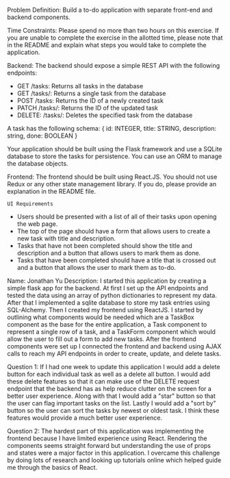 Problem Definition: Build a to-do application with separate front-end and backend components.

Time Constraints: Please spend no more than two hours on this exercise. If you are unable to complete the exercise in the allotted time, please note that in the README and explain what steps you would take to complete the application.

Backend:
	The backend should expose a simple REST API with the following endpoints:
-	GET /tasks: Returns all tasks in the database
-	GET /tasks/<id>: Returns a single task from the database
-	POST /tasks: Returns the ID of a newly created task
-	PATCH /tasks/<id>: Returns the ID of the updated task
-	DELETE: /tasks/<id>: Deletes the specified task from the database

A task has the following schema:
	{
		id: INTEGER,
		title: STRING,
		description: string,
		done: BOOLEAN
	}

Your application should be built using the Flask framework and use a SQLite database to store the tasks for persistence. You can use an ORM to manage the database objects. 

Frontend:
The frontend should be built using React.JS. You should not use Redux or any other state management library. If you do, please provide an explanation in the README file.

	UI Requirements
-	Users should be presented with a list of all of their tasks upon opening the web page. 
-	The top of the page should have a form that allows users to create a new task with title and description.
-	Tasks that have not been completed should show the title and description and a button that allows users to mark them as done.
-	Tasks that have been completed should have a title that is crossed out and a button that allows the user to mark them as to-do.

Name: Jonathan Yu
Description: I started this application by creating a simple flask app for the backend. At first I set up the API endpoints and tested the data using an array of python dictionaries to represent my data.
After that I implemented a sqlite database to store my task entries using SQL-Alchemy. Then I created my frontend using ReactJS. I started by outlining what components would be needed which are
a TaskBox component as the base for the entire application, a Task component to represent a single row of a task, and a TaskForm component which would allow the user to fill out a form to add new tasks.
After the frontend components were set up I connected the frontend and backend using AJAX calls to reach my API endpoints in order to create, update, and delete tasks.

Question 1: If I had one week to update this application I would add a delete button for each individual task as well as a delete all button. I would add these delete features so that it can make
use of the DELETE request endpoint that the backend has as help reduce clutter on the screen for a better user experience. Along with that I would add a "star" button so that the user can flag important
tasks on the list. Lastly I would add a "sort by" button so the user can sort the tasks by newest or oldest task. I think these features would provide a much better user experience.

Question 2: The hardest part of this application was implementing the frontend because I have limited experience using React. Rendering the components seems straight forward but understanding the use
of props and states were a major factor in this application. I overcame this challenge by doing lots of research and looking up tutorials online which helped guide me through the basics of React.